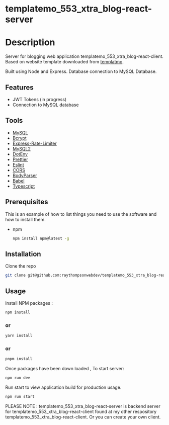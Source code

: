 # templatemo_553_xtra_blog-react-server

# Description

Server for blogging web application templatemo_553_xtra_blog-react-client. Based on website template downloaded from [templatmo](https://templatemo.com/tm-553-xtra-blog).

Built using Node and Express. Database connection to MySQL Database.

## Features

- JWT Tokens (in progress)
- Connection to MySQL database

## Tools

- [MySQL](https://www.mysql.com/)
- [Bcrypt](https://www.npmjs.com/package/bcrypt)
- [Express-Rate-Limiter](https://www.npmjs.com/package/express-rate-limit)
- [MySQL2](https://www.npmjs.com/package/mysql2)
- [DotEnv](https://www.npmjs.com/package/dotenv)
- [Prettier](https://prettier.io/)
- [Eslint](https://eslint.org/)
- [CORS](https://www.npmjs.com/package/cors/)
- [BodyParser](https://www.npmjs.com/package/body-parser)
- [Babel](https://babeljs.io/)
- [Typescript](https://www.typescriptlang.org/)

## Prerequisites

This is an example of how to list things you need to use the software and how to install them.

- npm
  ```sh
  npm install npm@latest -g
  ```

## Installation

Clone the repo

```sh
git clone git@github.com:raythompsonwebdev/templatemo_553_xtra_blog-react-server.git
```

## Usage

Install NPM packages :

```sh
npm install
```

### or

```sh
yarn install
```

### or

```sh
pnpm install
```

Once packages have been down loaded , To start server:

```sh
npm run dev
```

Run start to view application build for production usage.

```sh
npm run start
```

PLEASE NOTE : templatemo_553_xtra_blog-react-server is backend server for templatemo_553_xtra_blog-react-client found at my other respository templatemo_553_xtra_blog-react-client. Or you can create your own client.

